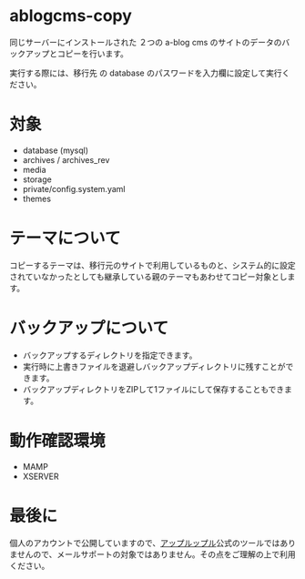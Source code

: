 # ablogcms-copy

同じサーバーにインストールされた ２つの a-blog cms のサイトのデータのバックアップとコピーを行います。

実行する際には、移行先 の database のパスワードを入力欄に設定して実行ください。

# 対象

* database (mysql)
* archives / archives_rev
* media
* storage
* private/config.system.yaml
* themes

# テーマについて

コピーするテーマは、移行元のサイトで利用しているものと、システム的に設定されていなかったとしても継承している親のテーマもあわせてコピー対象とします。

# バックアップについて

* バックアップするディレクトリを指定できます。
* 実行時に上書きファイルを退避しバックアップディレクトリに残すことができます。
* バックアップディレクトリをZIPして1ファイルにして保存することもできます。

# 動作確認環境

* MAMP
* XSERVER

# 最後に

個人のアカウントで公開していますので、[アップルップル](https://github.com/appleple/)公式のツールではありませんので、メールサポートの対象ではありません。その点をご理解の上で利用ください。
